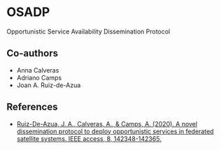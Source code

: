 # OSADP
Opportunistic Service Availability Dissemination Protocol

## Co-authors
- Anna Calveras
- Adriano Camps
- Joan A. Ruiz-de-Azua

## References
- [Ruiz-De-Azua, J. A., Calveras, A., & Camps, A. (2020). A novel dissemination protocol to deploy opportunistic services in federated satellite systems. IEEE access, 8, 142348-142365.](https://ieeexplore.ieee.org/abstract/document/9154419/)
